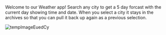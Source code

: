   Welcome to our Weather app! 
Search any city to get a 5 day forcast with the current day showing time and date.
When you select a city it stays in the archives so that you can pull it back up again as a previous selection.

![tempImageEuedCy](https://user-images.githubusercontent.com/110777599/201493028-bdbe95dd-48bf-40f0-b127-c95b48c1a4d6.gif)


